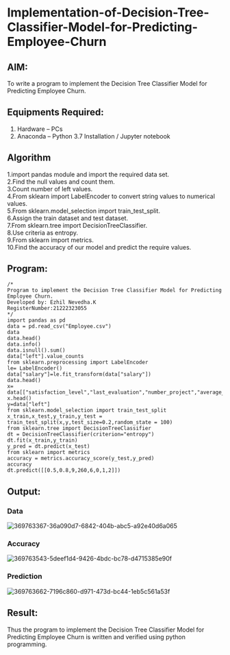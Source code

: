 # Implementation-of-Decision-Tree-Classifier-Model-for-Predicting-Employee-Churn

## AIM:
To write a program to implement the Decision Tree Classifier Model for Predicting Employee Churn.

## Equipments Required:
1. Hardware – PCs
2. Anaconda – Python 3.7 Installation / Jupyter notebook

## Algorithm
1.import pandas module and import the required data set.     
2.Find the null values and count them.   
3.Count number of left values.     
4.From sklearn import LabelEncoder to convert string values to numerical values.          
5.From sklearn.model_selection import train_test_split.          
6.Assign the train dataset and test dataset.        
7.From sklearn.tree import DecisionTreeClassifier.       
8.Use criteria as entropy.        
9.From sklearn import metrics.      
10.Find the accuracy of our model and predict the require values.

## Program:
```
/*
Program to implement the Decision Tree Classifier Model for Predicting Employee Churn.
Developed by: Ezhil Nevedha.K
RegisterNumber:21222323055
*/
import pandas as pd
data = pd.read_csv("Employee.csv")
data
data.head()
data.info()
data.isnull().sum()
data["left"].value_counts
from sklearn.preprocessing import LabelEncoder
le= LabelEncoder()
data["salary"]=le.fit_transform(data["salary"])
data.head()
x= data[["satisfaction_level","last_evaluation","number_project","average_montly_hours","time_spend_company","Work_accident","promotion_last_5years","salary"]]
x.head()
y=data["left"]
from sklearn.model_selection import train_test_split
x_train,x_test,y_train,y_test = train_test_split(x,y,test_size=0.2,random_state = 100)
from sklearn.tree import DecisionTreeClassifier
dt = DecisionTreeClassifier(criterion="entropy")
dt.fit(x_train,y_train)
y_pred = dt.predict(x_test)
from sklearn import metrics
accuracy = metrics.accuracy_score(y_test,y_pred)
accuracy
dt.predict([[0.5,0.8,9,260,6,0,1,2]])
```

## Output:
### Data
![369763367-36a090d7-6842-404b-abc5-a92e40d6a065](https://github.com/user-attachments/assets/cae7cc3b-247c-44a2-aa97-ab9df1f428bf)

### Accuracy
![369763543-5deef1d4-9426-4bdc-bc78-d4715385e90f](https://github.com/user-attachments/assets/e00746b8-8346-408e-b45e-04345ebbbfe3)

### Prediction
![369763662-7196c860-d971-473d-bc44-1eb5c561a53f](https://github.com/user-attachments/assets/d825c07a-5739-48be-a306-39d97438cd0b)


## Result:
Thus the program to implement the  Decision Tree Classifier Model for Predicting Employee Churn is written and verified using python programming.
